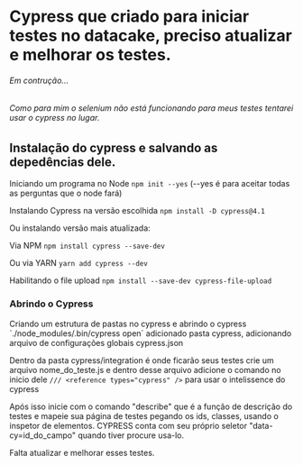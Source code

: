 # Cypress que criado para iniciar testes no datacake, preciso atualizar e melhorar os testes.

###### Em contrução...

###### Como para mim o selenium não está funcionando para meus testes tentarei usar o cypress no lugar.

## Instalação do cypress e salvando as depedências dele.
Iniciando um programa no Node
`npm init --yes` (--yes é para aceitar todas as perguntas que o node fará)

Instalando Cypress na versão escolhida
`npm install -D cypress@4.1`

Ou instalando versão mais atualizada:

Via NPM
`npm install cypress --save-dev`

Ou via YARN
`yarn add cypress --dev`

Habilitando o file upload
`npm install --save-dev cypress-file-upload`

### Abrindo o Cypress

Criando um estrutura de pastas no cypress e abrindo o cypress
`./node_modules/.bin/cypress open´
adicionado pasta cypress, adicionando arquivo de configurações globais cypress.json

Dentro da pasta cypress/integration é onde ficarão seus testes crie um arquivo nome_do_teste.js
e dentro desse arquivo adicione o comando no inicio dele `/// <reference types="cypress" />` para usar o intelissence do cypress

Após isso inicie com o comando "describe" que é a função de descrição do testes e mapeie sua página de testes pegando os ids, classes,
usando o inspetor de elementos. CYPRESS conta com seu próprio seletor "data-cy=id_do_campo" quando tiver procure usa-lo.

Falta atualizar e melhorar esses testes.
